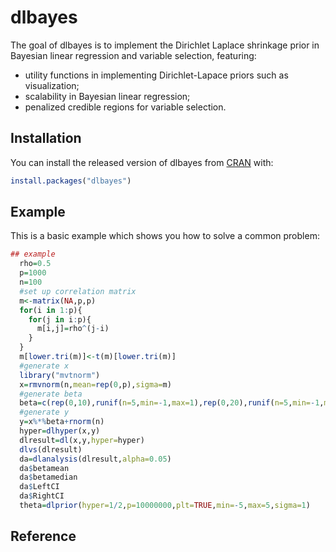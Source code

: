 # dlbayes

The goal of dlbayes is to implement the Dirichlet Laplace shrinkage prior in Bayesian linear regression and variable selection, featuring: 
- utility functions in implementing Dirichlet-Lapace priors such as visualization; 
- scalability in Bayesian linear regression; 
- penalized credible regions for variable selection. 

## Installation

You can install the released version of dlbayes from [CRAN](https://CRAN.R-project.org) with:

``` r
install.packages("dlbayes")
```

## Example
This is a basic example which shows you how to solve a common problem:

``` r
## example
  rho=0.5
  p=1000
  n=100
  #set up correlation matrix
  m<-matrix(NA,p,p)
  for(i in 1:p){
    for(j in i:p){
      m[i,j]=rho^(j-i)
    }
  }
  m[lower.tri(m)]<-t(m)[lower.tri(m)]
  #generate x
  library("mvtnorm")
  x=rmvnorm(n,mean=rep(0,p),sigma=m)
  #generate beta
  beta=c(rep(0,10),runif(n=5,min=-1,max=1),rep(0,20),runif(n=5,min=-1,max=1),rep(0,p-40))
  #generate y
  y=x%*%beta+rnorm(n)
  hyper=dlhyper(x,y)
  dlresult=dl(x,y,hyper=hyper)
  dlvs(dlresult)
  da=dlanalysis(dlresult,alpha=0.05)
  da$betamean
  da$betamedian
  da$LeftCI
  da$RightCI
  theta=dlprior(hyper=1/2,p=10000000,plt=TRUE,min=-5,max=5,sigma=1)
```

## Reference 



